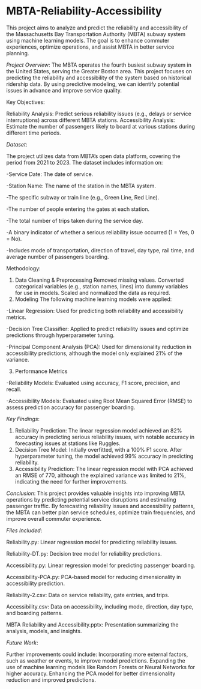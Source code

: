 # MBTA-Reliability-Accessibility
This project aims to analyze and predict the reliability and accessibility of the Massachusetts Bay Transportation Authority (MBTA) subway system using machine learning models. The goal is to enhance commuter experiences, optimize operations, and assist MBTA in better service planning.

*Project Overview*:
The MBTA operates the fourth busiest subway system in the United States, serving the Greater Boston area. This project focuses on predicting the reliability and accessibility of the system based on historical ridership data. By using predictive modeling, we can identify potential issues in advance and improve service quality.

Key Objectives:

Reliability Analysis: Predict serious reliability issues (e.g., delays or service interruptions) across different MBTA stations.
Accessibility Analysis: Estimate the number of passengers likely to board at various stations during different time periods.

*Dataset*:

The project utilizes data from MBTA’s open data platform, covering the period from 2021 to 2023. The dataset includes information on:

-Service Date: The date of service.

-Station Name: The name of the station in the MBTA system.

-The specific subway or train line (e.g., Green Line, Red Line).

-The number of people entering the gates at each station.

-The total number of trips taken during the service day.

-A binary indicator of whether a serious reliability issue occurred (1 = Yes, 0 = No).

-Includes mode of transportation, direction of travel, day type, rail time, and average number of passengers boarding.

Methodology:
1. Data Cleaning & Preprocessing
Removed missing values.
Converted categorical variables (e.g., station names, lines) into dummy variables for use in models.
Scaled and normalized the data as required.
2. Modeling
The following machine learning models were applied:

-Linear Regression: Used for predicting both reliability and accessibility metrics.

-Decision Tree Classifier: Applied to predict reliability issues and optimize predictions through hyperparameter tuning.

-Principal Component Analysis (PCA): Used for dimensionality reduction in accessibility predictions, although the model only explained 21% of the variance.

3. Performance Metrics

-Reliability Models: Evaluated using accuracy, F1 score, precision, and recall.

-Accessibility Models: Evaluated using Root Mean Squared Error (RMSE) to assess prediction accuracy for passenger boarding.

*Key Findings*:
1. Reliability Prediction: The linear regression model achieved an 82% accuracy in predicting serious reliability issues, with notable accuracy in forecasting issues at stations like Ruggles.
2. Decision Tree Model: Initially overfitted, with a 100% F1 score. After hyperparameter tuning, the model achieved 99% accuracy in predicting reliability.
3. Accessibility Prediction: The linear regression model with PCA achieved an RMSE of 770, although the explained variance was limited to 21%, indicating the need for further improvements.

*Conclusion*:
This project provides valuable insights into improving MBTA operations by predicting potential service disruptions and estimating passenger traffic. By forecasting reliability issues and accessibility patterns, the MBTA can better plan service schedules, optimize train frequencies, and improve overall commuter experience.

*Files Included*:

Reliability.py: Linear regression model for predicting reliability issues.

Reliability-DT.py: Decision tree model for reliability predictions.

Accessibility.py: Linear regression model for predicting passenger boarding.

Accessibility-PCA.py: PCA-based model for reducing dimensionality in accessibility prediction.

Reliability-2.csv: Data on service reliability, gate entries, and trips.

Accessibility.csv: Data on accessibility, including mode, direction, day type, and boarding patterns.

MBTA Reliability and Accessibility.pptx: Presentation summarizing the analysis, models, and insights.

*Future Work*:

Further improvements could include:
Incorporating more external factors, such as weather or events, to improve model predictions.
Expanding the use of machine learning models like Random Forests or Neural Networks for higher accuracy.
Enhancing the PCA model for better dimensionality reduction and improved predictions.
